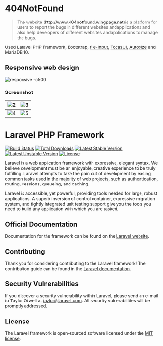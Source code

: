 # 404NotFound

> ​The website​ ​(​http://www.404notfound.wingpage.net)​​ ​is​ ​a​ ​platform​ ​for​ ​users​ ​to​ ​report the​ ​bugs​ ​in​ ​different​ ​websites​ ​and​ ​applications​ ​and​ ​also​ ​help​ ​developers​ ​of​ ​different websites​ ​and​ ​applications​ ​to​ ​manage​ ​the​ ​bugs.

Used Laravel PHP Framework, Bootstrap,  [file-input](http://plugins.krajee.com/file-input), [TocasUI](https://github.com/TeaMeow/TocasUI), [Autosize](http://www.jacklmoore.com/autosize/) and MariaDB 10.
## Responsive web design

![responsive -c500](https://lh3.googleusercontent.com/-jgNZAmUjTTg/W2mcH1hG6rI/AAAAAAAAtfk/ecDIQ_OyhD4AZxiY0V3BkGkTlIB94kH6wCHMYCw/I/responsive.png)

### Screenshot
|![2](https://lh3.googleusercontent.com/-2vI75x06aWg/W2mdGABYiuI/AAAAAAAAtf0/6-CV9FGCaTkHnje_9Jn2JutbSYqo9gEDgCHMYCw/I/2.png)|![3](https://lh3.googleusercontent.com/-bZGC4OCH5Ho/W2mdGL3pwGI/AAAAAAAAtfw/qN6RWmxvjIgaff5WIvhsnZCqcaxrfEjcgCHMYCw/I/3.png)|
| --- | --- |
| ![4](https://lh3.googleusercontent.com/--_wJp8tjkl0/W2mdPUiWzcI/AAAAAAAAtf4/CtaJc--Ut78iPxdh4m7DNzLuQ0hrH1j2ACHMYCw/I/4.png) | ![5](https://lh3.googleusercontent.com/-Tsc5uY6uTb8/W2mdPwM16jI/AAAAAAAAtf8/NuiRB44WvNI15ByYPUtVwzl4JCIVkdpmgCHMYCw/I/5.png) |








# Laravel PHP Framework

[![Build Status](https://travis-ci.org/laravel/framework.svg)](https://travis-ci.org/laravel/framework)
[![Total Downloads](https://poser.pugx.org/laravel/framework/d/total.svg)](https://packagist.org/packages/laravel/framework)
[![Latest Stable Version](https://poser.pugx.org/laravel/framework/v/stable.svg)](https://packagist.org/packages/laravel/framework)
[![Latest Unstable Version](https://poser.pugx.org/laravel/framework/v/unstable.svg)](https://packagist.org/packages/laravel/framework)
[![License](https://poser.pugx.org/laravel/framework/license.svg)](https://packagist.org/packages/laravel/framework)

Laravel is a web application framework with expressive, elegant syntax. We believe development must be an enjoyable, creative experience to be truly fulfilling. Laravel attempts to take the pain out of development by easing common tasks used in the majority of web projects, such as authentication, routing, sessions, queueing, and caching.

Laravel is accessible, yet powerful, providing tools needed for large, robust applications. A superb inversion of control container, expressive migration system, and tightly integrated unit testing support give you the tools you need to build any application with which you are tasked.

## Official Documentation

Documentation for the framework can be found on the [Laravel website](http://laravel.com/docs).

## Contributing

Thank you for considering contributing to the Laravel framework! The contribution guide can be found in the [Laravel documentation](http://laravel.com/docs/contributions).

## Security Vulnerabilities

If you discover a security vulnerability within Laravel, please send an e-mail to Taylor Otwell at taylor@laravel.com. All security vulnerabilities will be promptly addressed.

## License

The Laravel framework is open-sourced software licensed under the [MIT license](http://opensource.org/licenses/MIT).

